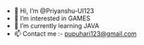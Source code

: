 - 👋 Hi, I’m @Priyanshu-UI123
- 👀 I’m interested in GAMES
- 🌱 I’m currently learning JAVA
- 📫 Contact me :- pupuhari123@gmail.com

<!---
Priyanshu-UI123/Priyanshu-UI123 is a ✨ special ✨ repository because its `README.md` (this file) appears on your GitHub profile.
You can click the Preview link to take a look at your changes.
--->
